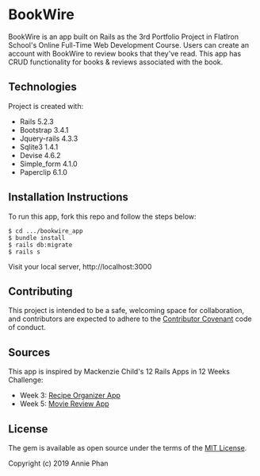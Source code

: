 # BookWire

BookWire is an app built on Rails as the 3rd Portfolio Project in FlatIron School's Online Full-Time Web Development Course. Users can create an account with BookWire to review books that they've read. This app has CRUD functionality for books & reviews associated with the book.

## Technologies
Project is created with:
* Rails 5.2.3
* Bootstrap 3.4.1
* Jquery-rails 4.3.3
* Sqlite3 1.4.1
* Devise 4.6.2
* Simple_form 4.1.0
* Paperclip 6.1.0

## Installation Instructions

To run this app, fork this repo and follow the steps below:

```
$ cd .../bookwire_app
$ bundle install
$ rails db:migrate
$ rails s
```
Visit your local server, http://localhost:3000

## Contributing

This project is intended to be a safe, welcoming space for collaboration, and contributors are expected to adhere to the [Contributor Covenant](http://contributor-covenant.org) code of conduct.

## Sources

This app is inspired by Mackenzie Child's 12 Rails Apps in 12 Weeks Challenge:

* Week 3: [Recipe Organizer App](https://github.com/mackenziechild/recipe_box)
* Week 5: [Movie Review App](https://github.com/mackenziechild/movie_review)


## License

The gem is available as open source under the terms of the [MIT License](https://opensource.org/licenses/MIT).

Copyright (c) 2019 Annie Phan
